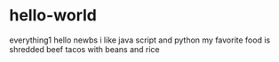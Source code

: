 # hello-world
everything1
hello newbs i like java script and python my favorite food is shredded beef tacos with beans and rice
